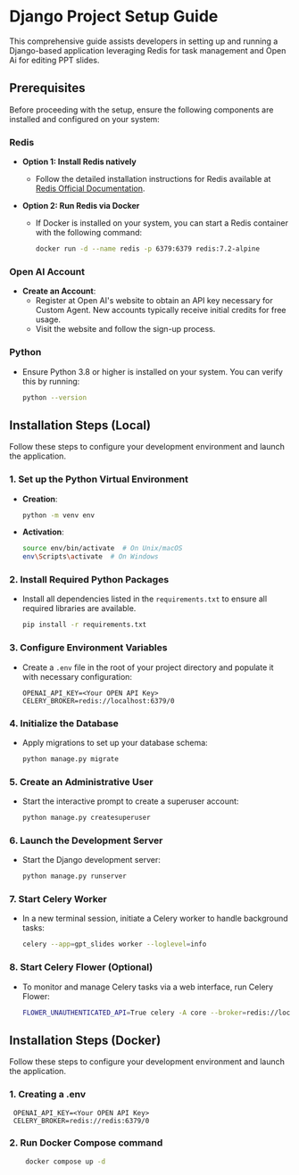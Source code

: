 # Django Project Setup Guide

This comprehensive guide assists developers in setting up and running a Django-based application leveraging Redis for task management and Open Ai for editing PPT slides.

## Prerequisites

Before proceeding with the setup, ensure the following components are installed and configured on your system:

### Redis

- **Option 1: Install Redis natively**
  - Follow the detailed installation instructions for Redis available at [Redis Official Documentation](https://redis.io/docs/latest/operate/oss_and_stack/install/install-redis/).

- **Option 2: Run Redis via Docker**
  - If Docker is installed on your system, you can start a Redis container with the following command:

    ```bash
    docker run -d --name redis -p 6379:6379 redis:7.2-alpine
    ```

### Open AI Account

- **Create an Account**:
  - Register at Open AI's website to obtain an API key necessary for Custom Agent. New accounts typically receive initial credits for free usage.
  - Visit the website and follow the sign-up process.

### Python

- Ensure Python 3.8 or higher is installed on your system. You can verify this by running:

  ```bash
  python --version
  ```

## Installation Steps (Local)

Follow these steps to configure your development environment and launch the application.

### 1. Set up the Python Virtual Environment

- **Creation**:

  ```bash
  python -m venv env
  ```

- **Activation**:

  ```bash
  source env/bin/activate  # On Unix/macOS
  env\Scripts\activate  # On Windows
  ```

### 2. Install Required Python Packages

- Install all dependencies listed in the `requirements.txt` to ensure all required libraries are available.

  ```bash
  pip install -r requirements.txt
  ```

### 3. Configure Environment Variables

- Create a `.env` file in the root of your project directory and populate it with necessary configuration:

  ```plaintext
  OPENAI_API_KEY=<Your OPEN API Key>
  CELERY_BROKER=redis://localhost:6379/0
  ```

### 4. Initialize the Database

- Apply migrations to set up your database schema:

  ```bash
  python manage.py migrate
  ```

### 5. Create an Administrative User

- Start the interactive prompt to create a superuser account:

  ```bash
  python manage.py createsuperuser
  ```

### 6. Launch the Development Server

- Start the Django development server:

  ```bash
  python manage.py runserver
  ```

### 7. Start Celery Worker

- In a new terminal session, initiate a Celery worker to handle background tasks:

  ```bash
  celery --app=gpt_slides worker --loglevel=info
  ```

### 8. Start Celery Flower (Optional)

- To monitor and manage Celery tasks via a web interface, run Celery Flower:

  ```bash
  FLOWER_UNAUTHENTICATED_API=True celery -A core --broker=redis://localhost:6379/0 flower --port=5555
  ```

## Installation Steps (Docker)  

Follow these steps to configure your development environment and launch the application.

### 1. Creating a .env
 ```plaintext
  OPENAI_API_KEY=<Your OPEN API Key>
  CELERY_BROKER=redis://redis:6379/0
  ```

### 2. Run Docker Compose command
```bash
    docker compose up -d
  ```
